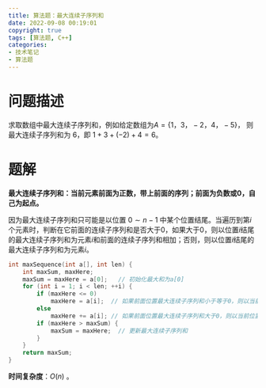 ```yaml
---
title: 算法题：最大连续子序列和
date: 2022-09-08 00:19:01
copyright: true
tags: [算法题, C++]
categories:
- 技术笔记
- 算法题
---
```


# 问题描述
求取数组中最大连续子序列和，例如给定数组为$A=\{1， 3， -2， 4， -5\}$， 则最大连续子序列和为 6，即 $1+3+(-2)+ 4 = 6$。

# 题解

**最大连续子序列和：当前元素前面为正数，带上前面的序列；前面为负数或0，自己为起点。**

因为最大连续子序列和只可能是以位置 $0 \sim n-1$ 中某个位置结尾。当遍历到第$i$个元素时，判断在它前面的连续子序列和是否大于0，如果大于0，则以位置$i$结尾的最大连续子序列和为元素$i$和前面的连续子序列和相加；否则，则以位置$i$结尾的最大连续子序列和为元素$i$。

```C++
int maxSequence(int a[], int len) {
    int maxSum, maxHere;
    maxSum = maxHere = a[0];   // 初始化最大和为a[0]
    for (int i = 1; i < len; ++i) {
        if (maxHere <= 0)
            maxHere = a[i];  // 如果前面位置最大连续子序列和小于等于0，则以当前位置i结尾的最大连续子序列和为a[i]
        else
            maxHere += a[i]; // 如果前面位置最大连续子序列和大于0，则以当前位置i结尾的最大连续子序列和为它们两者之和
        if (maxHere > maxSum) {
            maxSum = maxHere;  // 更新最大连续子序列和
        }
    }
    return maxSum;
}
```

**时间复杂度**：$O(n)$ 。